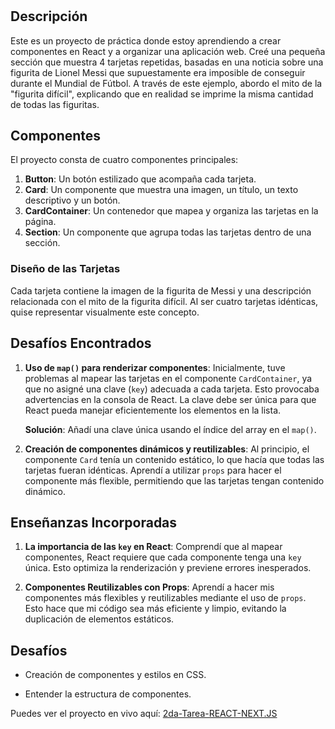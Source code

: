 # 

## Descripción

Este es un proyecto de práctica donde estoy aprendiendo a crear componentes en React y a organizar una aplicación web. Creé una pequeña sección que muestra 4 tarjetas repetidas, basadas en una noticia sobre una figurita de Lionel Messi que supuestamente era imposible de conseguir durante el Mundial de Fútbol. A través de este ejemplo, abordo el mito de la "figurita difícil", explicando que en realidad se imprime la misma cantidad de todas las figuritas.

## Componentes

El proyecto consta de cuatro componentes principales:

1. **Button**: Un botón estilizado que acompaña cada tarjeta.
2. **Card**: Un componente que muestra una imagen, un título, un texto descriptivo y un botón.
3. **CardContainer**: Un contenedor que mapea y organiza las tarjetas en la página.
4. **Section**: Un componente que agrupa todas las tarjetas dentro de una sección.

### Diseño de las Tarjetas
Cada tarjeta contiene la imagen de la figurita de Messi y una descripción relacionada con el mito de la figurita difícil. Al ser cuatro tarjetas idénticas, quise representar visualmente este concepto.


## Desafíos Encontrados

1. **Uso de `map()` para renderizar componentes**: 
   Inicialmente, tuve problemas al mapear las tarjetas en el componente `CardContainer`, ya que no asigné una clave (`key`) adecuada a cada tarjeta. Esto provocaba advertencias en la consola de React. La clave debe ser única para que React pueda manejar eficientemente los elementos en la lista.
   
   **Solución**: Añadí una clave única usando el índice del array en el `map()`.

2. **Creación de componentes dinámicos y reutilizables**:
   Al principio, el componente `Card` tenía un contenido estático, lo que hacía que todas las tarjetas fueran idénticas. Aprendí a utilizar `props` para hacer el componente más flexible, permitiendo que las tarjetas tengan contenido dinámico.

## Enseñanzas Incorporadas

1. **La importancia de las `key` en React**:
   Comprendí que al mapear componentes, React requiere que cada componente tenga una `key` única. Esto optimiza la renderización y previene errores inesperados.

2. **Componentes Reutilizables con Props**:
   Aprendí a hacer mis componentes más flexibles y reutilizables mediante el uso de `props`. Esto hace que mi código sea más eficiente y limpio, evitando la duplicación de elementos estáticos.

## Desafíos

- Creación de componentes y estilos en CSS.

- Entender la estructura de componentes.

Puedes ver el proyecto en vivo aquí: [2da-Tarea-REACT-NEXT.JS](https://2da-tarea-react-next-js.vercel.app/)




